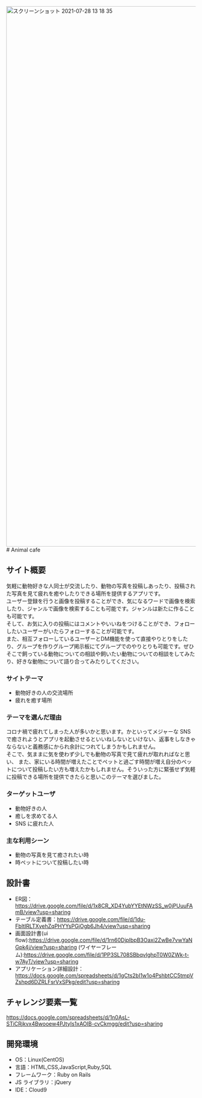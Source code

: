 <img width="1433" alt="スクリーンショット 2021-07-28 13 18 35" src="https://user-images.githubusercontent.com/81796122/127263040-98cdbcf6-c7fb-47ce-a8a6-d45f053a63e3.png">
# Animal cafe

## サイト概要

気軽に動物好きな人同士が交流したり、動物の写真を投稿しあったり、投稿された写真を見て疲れを癒やしたりできる場所を提供するアプリです。<br>
ユーザー登録を行うと画像を投稿することができ、気になるワードで画像を検索したり、ジャンルで画像を検索することも可能です。ジャンルは新たに作ることも可能です。<br>
そして、お気に入りの投稿にはコメントやいいねをつけることができ、フォローしたいユーザーがいたらフォローすることが可能です。<br>
また、相互フォローしているユーザーとDM機能を使って直接やりとりをしたり、グループを作りグループ掲示板にてグループでのやりとりも可能です。ぜひそこで飼っている動物についての相談や飼いたい動物についての相談をしてみたり、好きな動物について語り合ってみたりしてください。
### サイトテーマ

- 動物好きの人の交流場所
- 疲れを癒す場所

### テーマを選んだ理由

コロナ禍で疲れてしまった人が多いかと思います。かといってメジャーな SNS で癒されようとアプリを起動させるといいねしないといけない、返事をしなきゃならないと義務感にかられ余計につれてしまうかもしれません。<br>
そこで、気ままに気を使わず少しでも動物の写真で見て疲れが取れればなと思い、
また、家にいる時間が増えたことでペットと過ごす時間が増え自分のペットについて投稿したい方も増えたかもしれません。そういった方に緊張せず気軽に投稿できる場所を提供できたらと思いこのテーマを選びました。

### ターゲットユーザ

- 動物好きの人
- 癒しを求めてる人
- SNS に疲れた人

### 主な利用シーン

- 動物の写真を見て癒されたい時
- 時ペットについて投稿したい時

## 設計書
- ER図： https://drive.google.com/file/d/1x8CR_XD4YubYYEtNWzSS_w0jPUuuFAmB/view?usp=sharing
- テーブル定義書：https://drive.google.com/file/d/1du-FbltIRLTXyehZqPHYYsPGjOgb6Jh4/view?usp=sharing
- 画面設計書(ui flow):https://drive.google.com/file/d/1rn60DjplbpB3Oaxi2ZwBe7vwYaNGpk4j/view?usp=sharing
            (ワイヤーフレーム):https://drive.google.com/file/d/1PP3SL708SBbqvIghpT0W0ZWk-t-w7AyT/view?usp=sharing
- アプリケーション詳細設計：https://docs.google.com/spreadsheets/d/1gCts2bI1w1o4PshbtCC5tmpVZshpd6DZRLFsrVxSPkg/edit?usp=sharing

## チャレンジ要素一覧

https://docs.google.com/spreadsheets/d/1n0AsL-STiCRjkvx4Bwooew4PJtyIs1xAOIB-cvCkmgg/edit?usp=sharing

## 開発環境

- OS：Linux(CentOS)
- 言語：HTML,CSS,JavaScript,Ruby,SQL
- フレームワーク：Ruby on Rails
- JS ライブラリ：jQuery
- IDE：Cloud9

